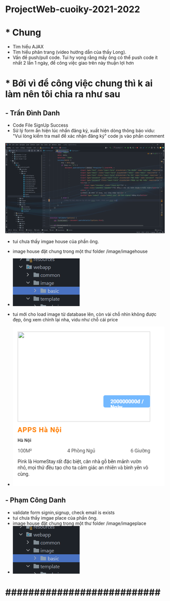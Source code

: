# ProjectWeb-cuoiky-2021-2022

<h1>* Chung</h1>

- Tìm hiểu AJAX
- Tìm hiểu phân trang (video hướng dẫn của thầy Long).
- Vấn đề push/pull code. Tui hy vọng rằng mấy ông có thể push code ít nhất 2 lần 1 ngày, để công việc giao trên này thuận lợi hơn


<h1>* Bởi vì để công việc chung thì k ai làm nên tôi chia ra như sau</h1>


<h2> - Trần Đình Danh</h2>

- Code File SignUp Success
- Sử lý form ẩn hiện lúc nhấn đăng ký, xuất hiện dòng thông báo vidu: "Vui lòng kiểm tra mail để xác nhận đăng ký" code js vào phần comment


![img.png](img.png)


- tui chưa thấy imgae house của phần ông.
- image house đặt chung trong một thư folder /image/imagehouse
- ![img_1.png](img_1.png)


- tui mới cho load image từ database lên, còn vài chỗ nhìn không được đẹp, ông xem chỉnh lại nha, vidu như chỗ cái price
- ![img_2.png](img_2.png)

<h2> - Phạm Công Danh</h2>


- validate form signin,signup, check email is exists
- tui chưa thấy imgae place của phần ông.
- image house đặt chung trong một thư folder /image/imageplace
- ![img_1.png](img_1.png)

<h1>###########################</h1>

